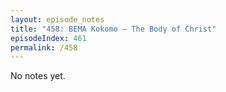 ```yaml
---
layout: episode_notes
title: "458: BEMA Kokomo — The Body of Christ"
episodeIndex: 461
permalink: /458
---
```

No notes yet.
